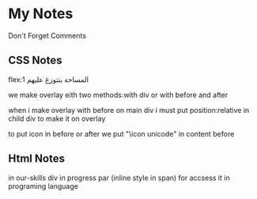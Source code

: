 # My Notes
Don't Forget Comments
## CSS Notes
flex:1 المساحة بتتوزع عليهم 

we make overlay eith two methods:with div or with before and after

when i make overlay with before on main div i must put position:relative in child div to make it on overlay

to put icon in before or after we put "\icon unicode" in content before 
## Html Notes
in our-skills div 
in progress par (inline style in span) for accsess it in programing language